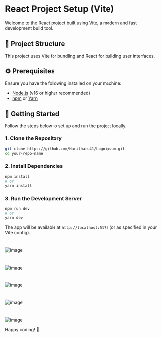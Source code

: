 # React Project Setup (Vite)

Welcome to the React project built using [Vite](https://vitejs.dev/), a modern and fast development build tool.

## 📁 Project Structure
This project uses Vite for bundling and React for building user interfaces.

## ⚙️ Prerequisites
Ensure you have the following installed on your machine:

- [Node.js](https://nodejs.org/) (v16 or higher recommended)
- [npm](https://www.npmjs.com/) or [Yarn](https://yarnpkg.com/)

## 🚀 Getting Started
Follow the steps below to set up and run the project locally.

### 1. Clone the Repository
```bash
git clone https://github.com/Haritharu41/Logoipsum.git
cd your-repo-name
```

### 2. Install Dependencies
```bash
npm install
# or
yarn install
```

### 3. Run the Development Server
```bash
npm run dev
# or
yarn dev
```

The app will be available at `http://localhost:5173` (or as specified in your Vite config).
#


![image](https://github.com/user-attachments/assets/d13975fa-9224-4376-9efe-0fbd9855747a)
#
![image](https://github.com/user-attachments/assets/b4ac3af9-6f03-4d78-a1c2-1013b042ed49)
#
![image](https://github.com/user-attachments/assets/3f4d1e78-0f7b-4be3-b009-0c9e6b231d4e)
#
![image](https://github.com/user-attachments/assets/cc2cd504-bc8f-4860-93ca-b8a67ff2634c)
#
![image](https://github.com/user-attachments/assets/677f561f-bc3a-4b67-a232-70214532fb16)










Happy coding! 🎉

